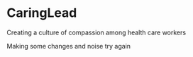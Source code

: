 # CaringLead
Creating a culture of compassion among health care workers

Making some changes and noise
try again
